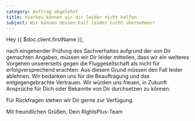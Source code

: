 ```yaml
---
category: Auftrag abgelehnt
title: Hierbei können wir dir leider nicht helfen.
subject: Wir können deinen Fall leider nicht übernehmen!
---
```


Hey {{ $doc.client.firstName }},

nach eingehender Prüfung des Sachverhaltes aufgrund der von Dir gemachten Angaben, müssen wir Dir leider mitteilen, dass wir ein weiteres Vorgehen unsererseits gegen die Fluggesellschaft als nicht für erfolgversprechend erachten. Aus diesem Grund müssen den Fall leider ablehnen.
Wir bedanken uns für die Beauftragung und das entgegengebrachte Vertrauen. Wir würden uns freuen, in Zukunft Ansprüche für Dich oder Bekannte von Dir durchsetzen zu können. 

Für Rückfragen stehen wir Dir gerne zur Verfügung.

Mit freundlichen Grüßen,
Dein RightsPlus-Team